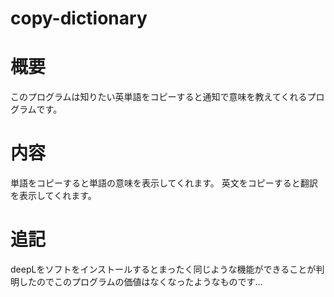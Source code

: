 # copy-dictionary
# 概要
このプログラムは知りたい英単語をコピーすると通知で意味を教えてくれるプログラムです。

# 内容
単語をコピーすると単語の意味を表示してくれます。
英文をコピーすると翻訳を表示してくれます。

# 追記
deepLをソフトをインストールするとまったく同じような機能ができることが判明したのでこのプログラムの価値はなくなったようなものです…
